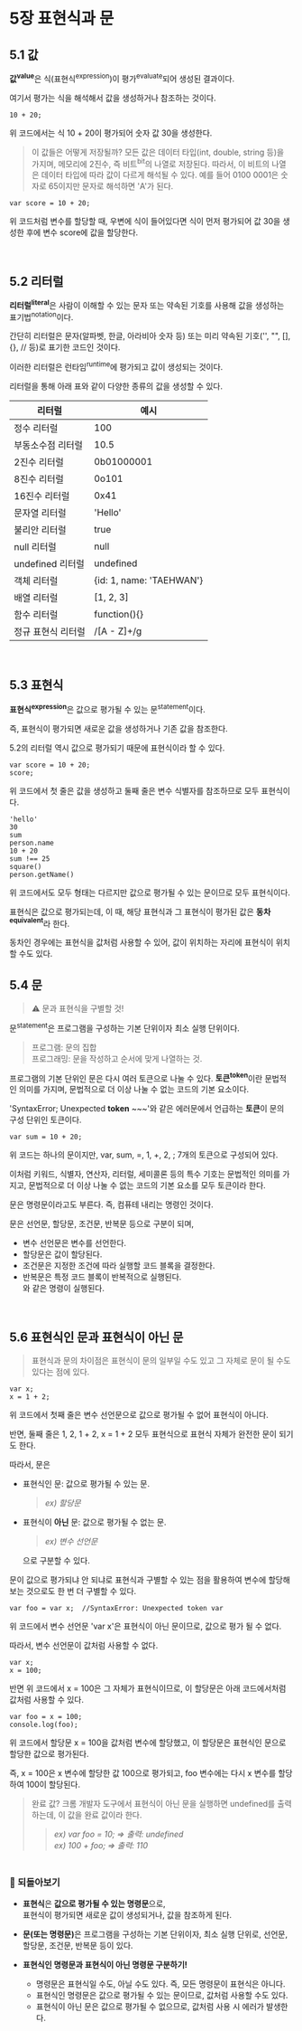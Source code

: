# 5장 표현식과 문

## 5.1 값

<b>값<sup>value</sup></b>은 식(표현식<sup>expression</sup>)이 평가<sup>evaluate</sup>되어 생성된 결과이다.

여기서 평가는 식을 해석해서 값을 생성하거나 참조하는 것이다.

```
10 + 20;
```

위 코드에서는 식 10 + 20이 평가되어 숫자 값 30을 생성한다.

> 이 값들은 어떻게 저장될까? 모든 값은 데이터 타입(int, double, string 등)을 가지며, 메모리에 2진수, 즉 비트<sup>bit</sup>의 나열로 저장된다.
> 따라서, 이 비트의 나열은 데이터 타입에 따라 값이 다르게 해석될 수 있다. 예를 들어 0100 0001은 숫자로 65이지만 문자로 해석하면 'A'가 된다.

```
var score = 10 + 20;
```

위 코드처럼 변수를 할당할 때, 우변에 식이 들어있다면 식이 먼저 평가되어 값 30을 생성한 후에 변수 score에 값을 할당한다.

<br>

## 5.2 리터럴

<b>리터럴<sup>literal</sup></b>은 사람이 이해할 수 있는 문자 또는 약속된 기호를 사용해 값을 생성하는 표기법<sup>notation</sup>이다.

간단히 리터럴은 문자(알파벳, 한글, 아라비아 숫자 등) 또는 미리 약속된 기호('', "", [], {}, // 등)로 표기한 코드인 것이다.

이러한 리터럴은 런타임<sup>runtime</sup>에 평가되고 값이 생성되는 것이다.

리터럴을 통해 아래 표와 같이 다양한 종류의 값을 생성할 수 있다.

| 리터럴             | 예시                     |
| ------------------ | ------------------------ |
| 정수 리터럴        | 100                      |
| 부동소수점 리터럴  | 10.5                     |
| 2진수 리터럴       | 0b01000001               |
| 8진수 리터럴       | 0o101                    |
| 16진수 리터럴      | 0x41                     |
| 문자열 리터럴      | 'Hello'                  |
| 불리안 리터럴      | true                     |
| null 리터럴        | null                     |
| undefined 리터럴   | undefined                |
| 객체 리터럴        | {id: 1, name: 'TAEHWAN'} |
| 배열 리터럴        | [1, 2, 3]                |
| 함수 리터럴        | function(){}             |
| 정규 표현식 리터럴 | /[A - Z]+/g              |

<br>

## 5.3 표현식

<b>표현식<sup>expression</sup></b>은 값으로 평가될 수 있는 문<sup>statement</sup>이다.

즉, 표현식이 평가되면 새로운 값을 생성하거나 기존 값을 참조한다.

5.2의 리터럴 역시 값으로 평가되기 때문에 표현식이라 할 수 있다.

```
var score = 10 + 20;
score;
```

위 코드에서 첫 줄은 값을 생성하고 둘째 줄은 변수 식별자를 참조하므로 모두 표현식이다.

```
'hello'
30
sum
person.name
10 + 20
sum !== 25
square()
person.getName()
```

위 코드에서도 모두 형태는 다르지만 값으로 평가될 수 있는 문이므로 모두 표현식이다.

표현식은 값으로 평가되는데, 이 때, 해당 표현식과 그 표현식이 평가된 값은 <b>동차<sup>equivalent</sup></b>라 한다.

동차인 경우에는 표현식을 값처럼 사용할 수 있어, 값이 위치하는 자리에 표현식이 위치할 수도 있다.

## 5.4 문

> ⚠️ 문과 표현식을 구별할 것!

문<sup>statement</sup>은 프로그램을 구성하는 기본 단위이자 최소 실행 단위이다.

> 프로그램: 문의 집합
> <br>
> 프로그래밍: 문을 작성하고 순서에 맞게 나열하는 것.

프로그램의 기본 단위인 문은 다시 여러 토큰으로 나눌 수 있다. <b>토큰<sup>token</sup></b>이란 문법적인 의미를 가지며, 문법적으로 더 이상 나눌 수 없는 코드의 기본 요소이다.

'SyntaxError; Unexpected <b>token</b> ~~~'와 같은 에러문에서 언급하는 <b>토큰</b>이 문의 구성 단위인 토큰이다.

```
var sum = 10 + 20;
```

위 코드는 하나의 문이지만, var, sum, =, 1, +, 2, ; 7개의 토큰으로 구성되어 있다.

이처럼 키워드, 식별자, 연산자, 리터럴, 세미콜론 등의 특수 기호는 문법적인 의미를 가지고, 문법적으로 더 이상 나눌 수 없는 코드의 기본 요소를 모두 토큰이라 한다.

문은 명령문이라고도 부른다. 즉, 컴퓨테 내리는 명령인 것이다.

문은 선언문, 할당문, 조건문, 반복문 등으로 구분이 되며,

- 변수 선언문은 변수를 선언한다.
- 할당문은 값이 할당된다.
- 조건문은 지정한 조건에 따라 실행할 코드 블록을 결정한다.
- 반복문은 특정 코드 블록이 반복적으로 실행된다.
  <br>와 같은 명령이 실행된다.

<br>

## 5.6 표현식인 문과 표현식이 아닌 문

> 표현식과 문의 차이점은 표현식이 문의 일부일 수도 있고 그 자체로 문이 될 수도 있다는 점에 있다.

```
var x;
x = 1 + 2;
```

위 코드에서 첫째 줄은 변수 선언문으로 값으로 평가될 수 없어 표현식이 아니다.

반면, 둘째 줄은 1, 2, 1 + 2, x = 1 + 2 모두 표현식으로 표현식 자체가 완전한 문이 되기도 한다.

따라서, 문은

- 표현식인 문: 값으로 평가될 수 있는 문.
  > <i>ex) 할당문</i>
- 표현식이 <b>아닌</b> 문: 값으로 평가될 수 없는 문.

  > <i>ex) 변수 선언문</i>

  으로 구분할 수 있다.

문이 값으로 평가되냐 안 되냐로 표현식과 구별할 수 있는 점을 활용하여 변수에 할당해 보는 것으로도 한 번 더 구별할 수 있다.

```
var foo = var x;  //SyntaxError: Unexpected token var
```

위 코드에서 변수 선언문 'var x'은 표현식이 아닌 문이므로, 값으로 평가 될 수 없다.

따라서, 변수 선언문이 값처럼 사용할 수 없다.

```
var x;
x = 100;
```

반면 위 코드에서 x = 100은 그 자체가 표현식이므로, 이 할당문은 아래 코드에서처럼 값처럼 사용할 수 있다.

```
var foo = x = 100;
console.log(foo);
```

위 코드에서 할당문 x = 100을 값처럼 변수에 할당했고, 이 할당문은 표현식인 문으로 할당한 값으로 평가된다.

즉, x = 100은 x 변수에 할당한 값 100으로 평가되고, foo 변수에는 다시 x 변수를 할당하여 100이 할당된다.

> 완료 값? 크롬 개발자 도구에서 표현식이 아닌 문을 실행하면 undefined를 출력하는데, 이 값을 완료 값이라 한다.
>
> > <i>ex) var foo = 10; => 출력: undefined</i> <br> <i>ex) 100 + foo; => 출력: 110</i>

### <br> 👀 되돌아보기

- <b>표현식</b>은 <b>값으로 평가될 수 있는 명령문</b>으로, <br>표현식이 평가되면 새로운 값이 생성되거나, 값을 참조하게 된다.

- <b>문(또는 명령문)</b>은 프로그램을 구성하는 기본 단위이자, 최소 실행 단위로, 선언문, 할당문, 조건문, 반복문 등이 있다.

- <b>표현식인 명령문과 표현식이 아닌 명령문 구분하기!</b>
  - 명령문은 표현식일 수도, 아닐 수도 있다. 즉, 모든 명령문이 표현식은 아니다.
  - 표현식인 명령문은 값으로 평가될 수 있는 문이므로, 값처럼 사용할 수도 있다.
  - 표현식이 아닌 문은 값으로 평가될 수 없으므로, 값처럼 사용 시 에러가 발생한다.
